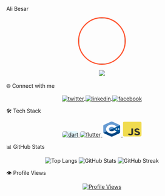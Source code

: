 Ali Besar
<!-- Centered Profile Image with Border --> <p align="center"> <img src="https://i.pinimg.com/564x/a6/04/18/a60418b2bdde122128a68f3307bc1113.jpg" width="120px" height="120px" style="border-radius: 50%; border: 3px solid #FF5733;"> </p> <!-- Typing SVG --> <p align="center"> <a href="https://github.com/mhmodfrmwi/readme-typing-svg"> <img src="https://readme-typing-svg.herokuapp.com/?lines=Welcome%20to%20ur%20Tribal%20Chief☝;&font=Fira%20Code&center=true&width=440&height=45&color=FF5733&vCenter=true&size=22"> </a> </p>
🌐 Connect with me
<p align="center"> <a href="https://twitter.com/alibesar93247" target="_blank"> <img align="center" src="https://raw.githubusercontent.com/rahuldkjain/github-profile-readme-generator/master/src/images/icons/Social/twitter.svg" alt="twitter" height="30" width="40" style="transition: transform 0.2s;" onmouseover="this.style.transform='scale(1.1)'" onmouseout="this.style.transform='scale(1)'"/> </a> <a href="https://www.linkedin.com/in/ali-besar-9a62a52a2?utm_source=share&utm_campaign=share_via&utm_content=profile&utm_medium=android_app" target="_blank"> <img align="center" src="https://raw.githubusercontent.com/rahuldkjain/github-profile-readme-generator/master/src/images/icons/Social/linked-in-alt.svg" alt="linkedin" height="30" width="40" style="transition: transform 0.2s;" onmouseover="this.style.transform='scale(1.1)'" onmouseout="this.style.transform='scale(1)'"/> </a> <a href="https://www.facebook.com/ali.beasr.9?mibextid=ZbWKwL" target="_blank"> <img align="center" src="https://raw.githubusercontent.com/rahuldkjain/github-profile-readme-generator/master/src/images/icons/Social/facebook.svg" alt="facebook" height="30" width="40" style="transition: transform 0.2s;" onmouseover="this.style.transform='scale(1.1)'" onmouseout="this.style.transform='scale(1)'"/> </a> </p>
🛠 Tech Stack
<p align="center"> <a href="https://dart.dev/" target="_blank" rel="noreferrer"> <img src="https://www.vectorlogo.zone/logos/dartlang/dartlang-icon.svg" alt="dart" width="50" height="40" style="background-color:#00BFFF1a; border-radius: 5px; transition: transform 0.2s;" onmouseover="this.style.transform='scale(1.1)'" onmouseout="this.style.transform='scale(1)'"/> </a> <a href="https://flutter.dev/" target="_blank" rel="noreferrer"> <img src="https://upload.wikimedia.org/wikipedia/commons/1/17/Flutter-logo-sharing.png" alt="flutter" width="50" height="40" style="border-radius: 5px; transition: transform 0.2s;" onmouseover="this.style.transform='scale(1.1)'" onmouseout="this.style.transform='scale(1)'"/> </a> <a href="https://www.w3schools.com/cpp/" target="_blank" rel="noreferrer"> <img src="https://raw.githubusercontent.com/devicons/devicon/master/icons/cplusplus/cplusplus-original.svg" alt="cplusplus" width="50" height="40" style="background-color:#00599C1a; border-radius: 5px; transition: transform 0.2s;" onmouseover="this.style.transform='scale(1.1)'" onmouseout="this.style.transform='scale(1)'"/> </a> <a href="https://developer.mozilla.org/en-US/docs/Web/JavaScript" target="_blank" rel="noreferrer"> <img src="https://raw.githubusercontent.com/devicons/devicon/master/icons/javascript/javascript-original.svg" alt="javascript" width="50" height="40" style="background-color:#F7DF1E1a; border-radius: 5px; transition: transform 0.2s;" onmouseover="this.style.transform='scale(1.1)'" onmouseout="this.style.transform='scale(1)'"/> </a> </p>
📊 GitHub Stats
<p align="center"> <img src="https://github-readme-stats.vercel.app/api/top-langs?username=alibesar7&show_icons=true&locale=en&layout=compact&theme=highcontrast" alt="Top Langs" /> <img src="https://github-readme-stats.vercel.app/api?username=alibesar7&show_icons=true&locale=en&theme=highcontrast" alt="GitHub Stats" /> <img src="https://github-readme-streak-stats.herokuapp.com/?user=alibesar7&theme=highcontrast" alt="GitHub Streak" /> </p>
👁 Profile Views
<p align="center"> <a href="https://komarev.com/ghpvc/?username=alibesar7&style=for-the-badge&color=red"> <img src="https://komarev.com/ghpvc/?username=alibesar7&style=for-the-badge&color=red" alt="Profile Views"> </a> </p>
